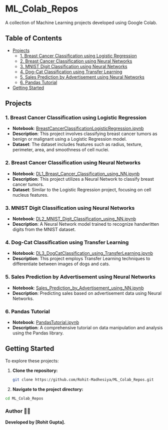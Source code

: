 # ML_Colab_Repos

A collection of Machine Learning projects developed using Google Colab.

## Table of Contents

- [Projects](#projects)
  - [1. Breast Cancer Classification using Logistic Regression](#1-breast-cancer-classification-using-logistic-regression)
  - [2. Breast Cancer Classification using Neural Networks](#2-breast-cancer-classification-using-neural-networks)
  - [3. MNIST Digit Classification using Neural Networks](#3-mnist-digit-classification-using-neural-networks)
  - [4. Dog-Cat Classification using Transfer Learning](#4-dog-cat-classification-using-transfer-learning)
  - [5. Sales Prediction by Advertisement using Neural Networks](#5-sales-prediction-by-advertisement-using-neural-networks)
  - [6. Pandas Tutorial](#6-pandas-tutorial)
- [Getting Started](#getting-started)
 
## Projects

### 1. Breast Cancer Classification using Logistic Regression

- **Notebook**: [BreastCancerClassificationLogisticRegression.ipynb](BreastCancerClassificationLogisticRegression.ipynb)
- **Description**: This project involves classifying breast cancer tumors as benign or malignant using a Logistic Regression model.
- **Dataset**: The dataset includes features such as radius, texture, perimeter, area, and smoothness of cell nuclei.

### 2. Breast Cancer Classification using Neural Networks

- **Notebook**: [DL1_Breast_Cancer_Classification_using_NN.ipynb](DL1_Breast_Cancer_Classification_using_NN.ipynb)
- **Description**: This project utilizes a Neural Network to classify breast cancer tumors.
- **Dataset**: Similar to the Logistic Regression project, focusing on cell nucleus features.

### 3. MNIST Digit Classification using Neural Networks

- **Notebook**: [DL2_MNIST_Digit_Classification_using_NN.ipynb](DL2_MNIST_Digit_Classification_using_NN.ipynb)
- **Description**: A Neural Network model trained to recognize handwritten digits from the MNIST dataset.

### 4. Dog-Cat Classification using Transfer Learning

- **Notebook**: [DL3_DogCatClassification_using_TransferLearning.ipynb](DL3_DogCatClassification_using_TransferLearning.ipynb)
- **Description**: This project employs Transfer Learning techniques to differentiate between images of dogs and cats.

### 5. Sales Prediction by Advertisement using Neural Networks

- **Notebook**: [Sales_Prediction_by_Advertisement_using_NN.ipynb](Sales_Prediction_by_Advertisement_using_NN.ipynb)
- **Description**: Predicting sales based on advertisement data using Neural Networks.

### 6. Pandas Tutorial

- **Notebook**: [PandasTutorial.ipynb](PandasTutorial.ipynb)
- **Description**: A comprehensive tutorial on data manipulation and analysis using the Pandas library.

## Getting Started

To explore these projects:

1. **Clone the repository:**

   ```bash
   git clone https://github.com/Rohit-Madhesiya/ML_Colab_Repos.git
2. **Navigate to the project directory:**

  ```bash
  cd ML_Colab_Repos
  ```
### Author 👨‍💻

**Developed by [Rohit Gupta].**

